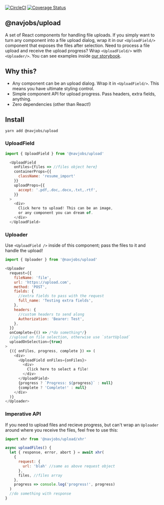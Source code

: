 [![CircleCI](https://circleci.com/gh/navjobs/upload.svg?style=svg)](https://circleci.com/gh/navjobs/upload)
[![Coverage Status](https://coveralls.io/repos/github/navjobs/upload/badge.svg?branch=master)](https://coveralls.io/github/navjobs/upload?branch=master)

## @navjobs/upload

A set of React components for handling file uploads. If you simply want to turn any component into a file upload dialog, wrap it in our `<UploadField/>` component that exposes the files after selection. Need to process a file upload and receive the upload progress? Wrap `<UploadField/>` with `<Uploader/>`. You can see examples inside [our storybook](/stories/index.js).


## Why this?

- Any component can be an upload dialog. Wrap it in `<UploadField/>`. This means you have ultimate styling control.
- Simple component API for upload progress. Pass headers, extra fields, anything.
- Zero dependencies (other than React!)

## Install

```
yarn add @navjobs/upload
```


### UploadField

```js
import { UploadField } from '@navjobs/upload'

  <UploadField
    onFiles={files => //files object here}
    containerProps={{
      className: 'resume_import'
    }}
    uploadProps={{
      accept: '.pdf,.doc,.docx,.txt,.rtf',
    }}
  >
    <div>
      Click here to upload! This can be an image,
      or any component you can dream of.
    </div>
  </UploadField>
```

### Uploader

Use `<UploadField />` inside of this component; pass the files to it and handle the upload!

```js
import { Uploader } from '@navjobs/upload'

<Uploader
  request={{
    fileName: 'file',
    url: 'https://upload.com',
    method: 'POST',
    fields: {
      //extra fields to pass with the request
      full_name: 'Testing extra fields',
    },
    headers: {
      //custom headers to send along
      Authorization: 'Bearer: Test',
    },
  }}
  onComplete={() => /*do something*/}
  //upload on file selection, otherwise use `startUpload`
  uploadOnSelection={true}
>
  {({ onFiles, progress, complete }) => (
    <div>
      <UploadField onFiles={onFiles}>
        <div>
          Click here to select a file!
        </div>
      </UploadField>
      {progress ? `Progress: ${progress}` : null}
      {complete ? 'Complete!' : null}
    </div>
  )}
</Uploader>
```

### Imperative API

If you need to upload files and recieve progress, but can't wrap an `Uploader` around where you receive the files, feel free to use this:

```js
import xhr from '@navjobs/upload/xhr'

async uploadFiles() {
  let { response, error, abort } = await xhr(
    {
      request: {
        url: 'blah' //same as above request object
      },
      files, //files array
    },
    progress => console.log('progress!', progress)
  )
  //do something with response
}
```
